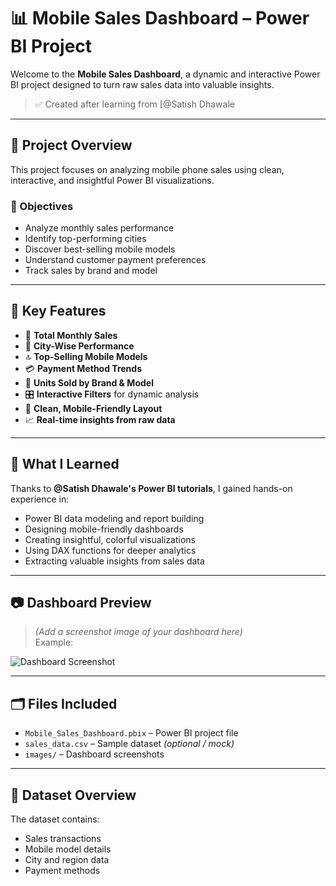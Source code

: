# 📊 Mobile Sales Dashboard – Power BI Project

Welcome to the **Mobile Sales Dashboard**, a dynamic and interactive Power BI project designed to turn raw sales data into valuable insights.

> ✅ Created after learning from [@Satish Dhawale

---

## 🚀 Project Overview

This project focuses on analyzing mobile phone sales using clean, interactive, and insightful Power BI visualizations.

### 🎯 Objectives
- Analyze monthly sales performance
- Identify top-performing cities
- Discover best-selling mobile models
- Understand customer payment preferences
- Track sales by brand and model

---

## 📌 Key Features

- 📅 **Total Monthly Sales**  
- 📍 **City-Wise Performance**  
- 🔝 **Top-Selling Mobile Models**  
- 💳 **Payment Method Trends**  
- 📱 **Units Sold by Brand & Model**  
- 🎛️ **Interactive Filters** for dynamic analysis  
- 🧼 **Clean, Mobile-Friendly Layout**  
- 📈 **Real-time insights from raw data**

---

## 🧠 What I Learned

Thanks to **@Satish Dhawale's Power BI tutorials**, I gained hands-on experience in:
- Power BI data modeling and report building
- Designing mobile-friendly dashboards
- Creating insightful, colorful visualizations
- Using DAX functions for deeper analytics
- Extracting valuable insights from sales data

---

## 📷 Dashboard Preview

> *(Add a screenshot image of your dashboard here)*  
Example:

![Dashboard Screenshot](https://github.com/Gautampra24/DataAnalytics/commit/c99cd927daa328328ef28ea7e368b4821be68088)

---

## 🗂️ Files Included

- `Mobile_Sales_Dashboard.pbix` – Power BI project file
- `sales_data.csv` – Sample dataset *(optional / mock)*
- `images/` – Dashboard screenshots

---

## 📁 Dataset Overview

The dataset contains:
- Sales transactions
- Mobile model details
- City and region data
- Payment methods
